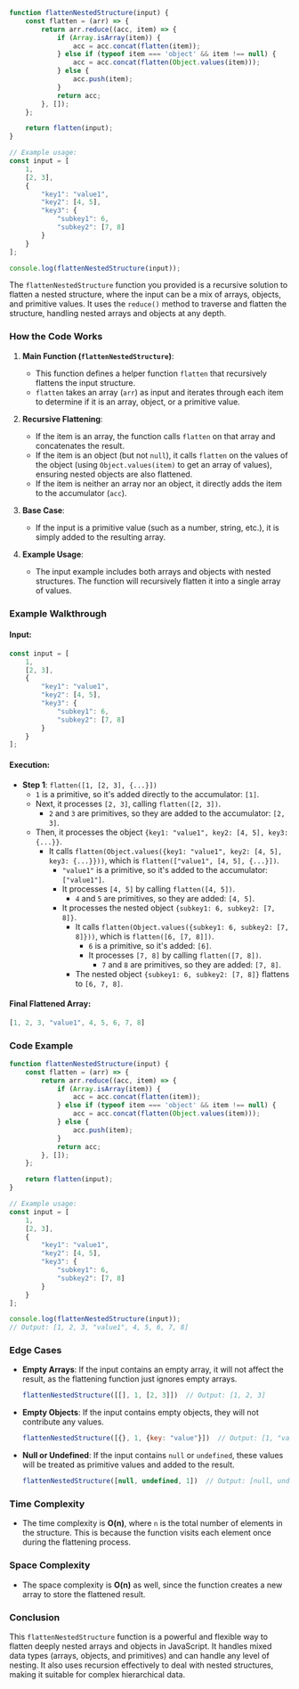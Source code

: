 ```js 
function flattenNestedStructure(input) {
    const flatten = (arr) => {
        return arr.reduce((acc, item) => {
            if (Array.isArray(item)) {
                acc = acc.concat(flatten(item));
            } else if (typeof item === 'object' && item !== null) {
                acc = acc.concat(flatten(Object.values(item)));
            } else {
                acc.push(item);
            }
            return acc;
        }, []);
    };

    return flatten(input);
}

// Example usage:
const input = [
    1,
    [2, 3],
    {
        "key1": "value1",
        "key2": [4, 5],
        "key3": {
            "subkey1": 6,
            "subkey2": [7, 8]
        }
    }
];

console.log(flattenNestedStructure(input));

```


The `flattenNestedStructure` function you provided is a recursive solution to flatten a nested structure, where the input can be a mix of arrays, objects, and primitive values. It uses the `reduce()` method to traverse and flatten the structure, handling nested arrays and objects at any depth.

### **How the Code Works**

1. **Main Function (`flattenNestedStructure`)**:
   - This function defines a helper function `flatten` that recursively flattens the input structure.
   - `flatten` takes an array (`arr`) as input and iterates through each item to determine if it is an array, object, or a primitive value.

2. **Recursive Flattening**:
   - If the item is an array, the function calls `flatten` on that array and concatenates the result.
   - If the item is an object (but not `null`), it calls `flatten` on the values of the object (using `Object.values(item)` to get an array of values), ensuring nested objects are also flattened.
   - If the item is neither an array nor an object, it directly adds the item to the accumulator (`acc`).

3. **Base Case**:
   - If the input is a primitive value (such as a number, string, etc.), it is simply added to the resulting array.

4. **Example Usage**:
   - The input example includes both arrays and objects with nested structures. The function will recursively flatten it into a single array of values.

### **Example Walkthrough**

#### Input:
```javascript
const input = [
    1,
    [2, 3],
    {
        "key1": "value1",
        "key2": [4, 5],
        "key3": {
            "subkey1": 6,
            "subkey2": [7, 8]
        }
    }
];
```

#### Execution:

- **Step 1**: `flatten([1, [2, 3], {...}])`
  - `1` is a primitive, so it's added directly to the accumulator: `[1]`.
  - Next, it processes `[2, 3]`, calling `flatten([2, 3])`.
    - `2` and `3` are primitives, so they are added to the accumulator: `[2, 3]`.
  - Then, it processes the object `{key1: "value1", key2: [4, 5], key3: {...}}`.
    - It calls `flatten(Object.values({key1: "value1", key2: [4, 5], key3: {...}}))`, which is `flatten(["value1", [4, 5], {...}])`.
      - `"value1"` is a primitive, so it's added to the accumulator: `["value1"]`.
      - It processes `[4, 5]` by calling `flatten([4, 5])`.
        - `4` and `5` are primitives, so they are added: `[4, 5]`.
      - It processes the nested object `{subkey1: 6, subkey2: [7, 8]}`.
        - It calls `flatten(Object.values({subkey1: 6, subkey2: [7, 8]}))`, which is `flatten([6, [7, 8]])`.
          - `6` is a primitive, so it's added: `[6]`.
          - It processes `[7, 8]` by calling `flatten([7, 8])`.
            - `7` and `8` are primitives, so they are added: `[7, 8]`.
        - The nested object `{subkey1: 6, subkey2: [7, 8]}` flattens to `[6, 7, 8]`.

#### Final Flattened Array:
```javascript
[1, 2, 3, "value1", 4, 5, 6, 7, 8]
```

### **Code Example**

```javascript
function flattenNestedStructure(input) {
    const flatten = (arr) => {
        return arr.reduce((acc, item) => {
            if (Array.isArray(item)) {
                acc = acc.concat(flatten(item));
            } else if (typeof item === 'object' && item !== null) {
                acc = acc.concat(flatten(Object.values(item)));
            } else {
                acc.push(item);
            }
            return acc;
        }, []);
    };

    return flatten(input);
}

// Example usage:
const input = [
    1,
    [2, 3],
    {
        "key1": "value1",
        "key2": [4, 5],
        "key3": {
            "subkey1": 6,
            "subkey2": [7, 8]
        }
    }
];

console.log(flattenNestedStructure(input));
// Output: [1, 2, 3, "value1", 4, 5, 6, 7, 8]
```

### **Edge Cases**

- **Empty Arrays**: If the input contains an empty array, it will not affect the result, as the flattening function just ignores empty arrays.
  ```javascript
  flattenNestedStructure([[], 1, [2, 3]])  // Output: [1, 2, 3]
  ```
  
- **Empty Objects**: If the input contains empty objects, they will not contribute any values.
  ```javascript
  flattenNestedStructure([{}, 1, {key: "value"}])  // Output: [1, "value"]
  ```

- **Null or Undefined**: If the input contains `null` or `undefined`, these values will be treated as primitive values and added to the result.
  ```javascript
  flattenNestedStructure([null, undefined, 1])  // Output: [null, undefined, 1]
  ```

### **Time Complexity**
- The time complexity is **O(n)**, where `n` is the total number of elements in the structure. This is because the function visits each element once during the flattening process.

### **Space Complexity**
- The space complexity is **O(n)** as well, since the function creates a new array to store the flattened result.

### **Conclusion**
This `flattenNestedStructure` function is a powerful and flexible way to flatten deeply nested arrays and objects in JavaScript. It handles mixed data types (arrays, objects, and primitives) and can handle any level of nesting. It also uses recursion effectively to deal with nested structures, making it suitable for complex hierarchical data.